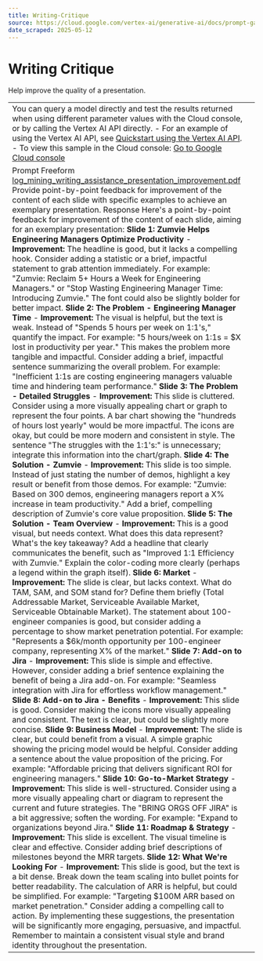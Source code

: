 ```yaml
---
title: Writing-Critique
source: https://cloud.google.com/vertex-ai/generative-ai/docs/prompt-gallery/samples/write_and_generate_writing_critique
date_scraped: 2025-05-12
---
```


# Writing Critique 

Help improve the quality of a presentation.

| | |
| --- | --- |
| You can query a model directly and test the results returned when using different parameter values with the Cloud console, or by calling the Vertex AI API directly. - For an example of using the Vertex AI API, see [Quickstart using the Vertex AI API](../../start/quickstarts/api-quickstart.md). - To view this sample in the Cloud console: [Go to Google Cloud console](https://console.cloud.google.com/vertex-ai/generative/language/prompt-examples/Writing%20Critique) | |
| Prompt Freeform [log\_mining\_writing\_assistance\_presentation\_improvement.pdf](https://storage.mtls.cloud.google.com/cloud-samples-data/generative-ai/pdf/writing_critique.pdf) Provide point-by-point feedback for improvement of the content of each slide with specific examples to achieve an exemplary presentation. Response Here's a point-by-point feedback for improvement of the content of each slide, aiming for an exemplary presentation: **Slide 1: Zumvie Helps Engineering Managers Optimize Productivity** - **Improvement:** The headline is good, but it lacks a compelling hook. Consider adding a statistic or a brief, impactful statement to grab attention immediately. For example: "Zumvie: Reclaim 5+ Hours a Week for Engineering Managers." or "Stop Wasting Engineering Manager Time: Introducing Zumvie." The font could also be slightly bolder for better impact. **Slide 2: The Problem - Engineering Manager Time** - **Improvement:** The visual is helpful, but the text is weak. Instead of "Spends 5 hours per week on 1:1's," quantify the impact. For example: "5 hours/week on 1:1s = $X lost in productivity per year." This makes the problem more tangible and impactful. Consider adding a brief, impactful sentence summarizing the overall problem. For example: "Inefficient 1:1s are costing engineering managers valuable time and hindering team performance." **Slide 3: The Problem - Detailed Struggles** - **Improvement:** This slide is cluttered. Consider using a more visually appealing chart or graph to represent the four points. A bar chart showing the "hundreds of hours lost yearly" would be more impactful. The icons are okay, but could be more modern and consistent in style. The sentence "The struggles with the 1:1's:" is unnecessary; integrate this information into the chart/graph. **Slide 4: The Solution - Zumvie** - **Improvement:** This slide is too simple. Instead of just stating the number of demos, highlight a key result or benefit from those demos. For example: "Zumvie: Based on 300 demos, engineering managers report a X% increase in team productivity." Add a brief, compelling description of Zumvie's core value proposition. **Slide 5: The Solution - Team Overview** - **Improvement:** This is a good visual, but needs context. What does this data represent? What's the key takeaway? Add a headline that clearly communicates the benefit, such as "Improved 1:1 Efficiency with Zumvie." Explain the color-coding more clearly (perhaps a legend within the graph itself). **Slide 6: Market** - **Improvement:** The slide is clear, but lacks context. What do TAM, SAM, and SOM stand for? Define them briefly (Total Addressable Market, Serviceable Available Market, Serviceable Obtainable Market). The statement about 100-engineer companies is good, but consider adding a percentage to show market penetration potential. For example: "Represents a $6k/month opportunity per 100-engineer company, representing X% of the market." **Slide 7: Add-on to Jira** - **Improvement:** This slide is simple and effective. However, consider adding a brief sentence explaining the benefit of being a Jira add-on. For example: "Seamless integration with Jira for effortless workflow management." **Slide 8: Add-on to Jira - Benefits** - **Improvement:** This slide is good. Consider making the icons more visually appealing and consistent. The text is clear, but could be slightly more concise. **Slide 9: Business Model** - **Improvement:** The slide is clear, but could benefit from a visual. A simple graphic showing the pricing model would be helpful. Consider adding a sentence about the value proposition of the pricing. For example: "Affordable pricing that delivers significant ROI for engineering managers." **Slide 10: Go-to-Market Strategy** - **Improvement:** This slide is well-structured. Consider using a more visually appealing chart or diagram to represent the current and future strategies. The "BRING ORGS OFF JIRA" is a bit aggressive; soften the wording. For example: "Expand to organizations beyond Jira." **Slide 11: Roadmap & Strategy** - **Improvement:** This slide is excellent. The visual timeline is clear and effective. Consider adding brief descriptions of milestones beyond the MRR targets. **Slide 12: What We're Looking For** - **Improvement:** This slide is good, but the text is a bit dense. Break down the team scaling into bullet points for better readability. The calculation of ARR is helpful, but could be simplified. For example: "Targeting $100M ARR based on market penetration." Consider adding a compelling call to action. By implementing these suggestions, the presentation will be significantly more engaging, persuasive, and impactful. Remember to maintain a consistent visual style and brand identity throughout the presentation. | | | | | --- | --- | | **Model:** | gemini-1.5-flash-002 | | **Temperature:** | 0.2 | | **Max output tokens:** | 8192 | | **TopK:** | 40.0 | | **TopP:** | 0.95 | |